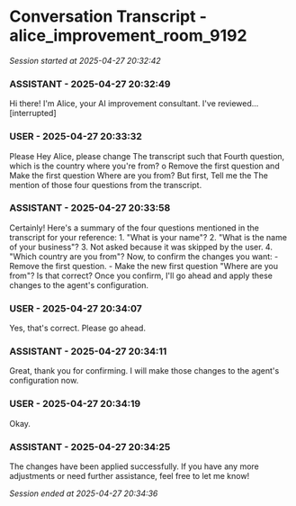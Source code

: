 # Conversation Transcript - alice_improvement_room_9192

*Session started at 2025-04-27 20:32:42*

### ASSISTANT - 2025-04-27 20:32:49

Hi there! I'm Alice, your AI improvement consultant. I've reviewed... [interrupted]

### USER - 2025-04-27 20:33:32

Please Hey Alice, please change The transcript such that Fourth question, which is the country where you're from? o Remove the first question and Make the first question Where are you from? But first, Tell me the The mention of those four questions from the transcript.

### ASSISTANT - 2025-04-27 20:33:58

Certainly! Here's a summary of the four questions mentioned in the transcript for your reference:  1. "What is your name"? 2. "What is the name of your business"? 3. Not asked because it was skipped by the user. 4. "Which country are you from"? Now, to confirm the changes you want:  - Remove the first question. - Make the new first question "Where are you from"? Is that correct? Once you confirm, I'll go ahead and apply these changes to the agent's configuration.

### USER - 2025-04-27 20:34:07

Yes, that's correct. Please go ahead.

### ASSISTANT - 2025-04-27 20:34:11

Great, thank you for confirming. I will make those changes to the agent's configuration now.

### USER - 2025-04-27 20:34:19

Okay.

### ASSISTANT - 2025-04-27 20:34:25

The changes have been applied successfully. If you have any more adjustments or need further assistance, feel free to let me know!

*Session ended at 2025-04-27 20:34:36*
